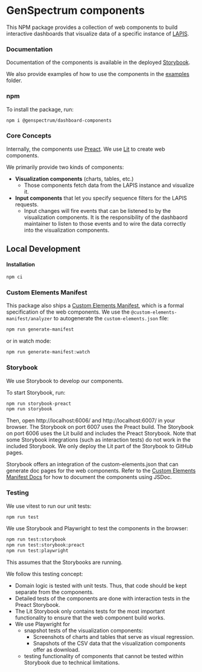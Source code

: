 # GenSpectrum components

This NPM package provides a collection of web components to build interactive dashboards that visualize
data of a specific instance of [LAPIS](https://github.com/GenSpectrum/LAPIS).

### Documentation

Documentation of the components is available in the deployed [Storybook](https://genspectrum.github.io/dashboards/).

We also provide examples of how to use the components in the [examples](../examples) folder.

### npm

To install the package, run:

```bash
npm i @genspectrum/dashboard-components
```

### Core Concepts

Internally, the components use [Preact](https://preactjs.com/).
We use [Lit](https://lit.dev/) to create web components.

We primarily provide two kinds of components:

-   **Visualization components** (charts, tables, etc.)
    -   Those components fetch data from the LAPIS instance and visualize it.
-   **Input components** that let you specify sequence filters for the LAPIS requests.
    -   Input changes will fire events that can be listened to by the visualization components.
        It is the responsibility of the dashbaord maintainer to listen to those events
        and to wire the data correctly into the visualization components.

## Local Development

#### Installation

```bash
npm ci
```

### Custom Elements Manifest

This package also ships a [Custom Elements Manifest](https://custom-elements-manifest.open-wc.org/),
which is a formal specification of the web components.
We use the `@custom-elements-manifest/analyzer` to autogenerate the `custom-elements.json` file:

```bash
npm run generate-manifest
```

or in watch mode:

```bash
npm run generate-manifest:watch
```

### Storybook

We use Storybook to develop our components.

To start Storybook, run:

```bash
npm run storybook-preact
npm run storybook
```

Then, open http://localhost:6006/ and http://localhost:6007/ in your browser.
The Storybook on port 6007 uses the Preact build.
The Storybook on port 6006 uses the Lit build and includes the Preact Storybook.
Note that some Storybook integrations (such as interaction tests) do not work in the included Storybook.
We only deploy the Lit part of the Storybook to GitHub pages.

Storybook offers an integration of the custom-elements.json that can generate doc pages for the web components.
Refer to the
[Custom Elements Manifest Docs](https://custom-elements-manifest.open-wc.org/analyzer/getting-started/#documenting-your-components)
for how to document the components using JSDoc.

### Testing

We use vitest to run our unit tests:

```bash
npm run test
```

We use Storybook and Playwright to test the components in the browser:

```bash
npm run test:storybook
npm run test:storybook:preact
npm run test:playwright
```

This assumes that the Storybooks are running.

We follow this testing concept:

-   Domain logic is tested with unit tests. Thus, that code should be kept separate from the components.
-   Detailed tests of the components are done with interaction tests in the Preact Storybook.
-   The Lit Storybook only contains tests for the most important functionality to ensure that the web component build
    works.
-   We use Playwright for
    -   snapshot tests of the visualization components:
        -   Screenshots of charts and tables that serve as visual regression.
        -   Snapshots of the CSV data that the visualization components offer as download.
    -   testing functionality of components that cannot be tested within Storybook due to technical limitations.
